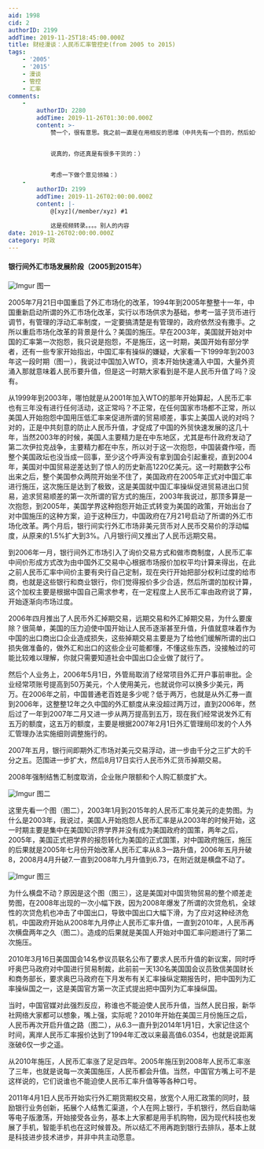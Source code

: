 ```yaml
---
aid: 1998
cid: 2
authorID: 2199
addTime: 2019-11-25T18:45:00.000Z
title: 财经漫谈：人民币汇率管控史(from 2005 to 2015)
tags:
    - '2005'
    - '2015'
    - 漫谈
    - 管控
    - 汇率
comments:
    -
        authorID: 2280
        addTime: 2019-11-26T01:30:00.000Z
        content: >-
            赞一个，很有意思。我之前一直是在用相反的思维（中共先有一个目的，然后如何使用积极财政政策和汇率来达到目的）推测人民币的汇率，这个被动的思路给我很大的启发，多谢多谢。


            说真的，你还真是有很多干货的：）


            考虑一下做个意见领袖：）
    -
        authorID: 2199
        addTime: 2019-11-26T02:00:00.000Z
        content: |-
            @[xyz](/member/xyz) #1

            这是视频转录。。。。别人的内容
date: 2019-11-26T02:00:00.000Z
category: 时政
---
```


#### [](#%E9%93%B6%E8%A1%8C%E9%97%B4%E5%A4%96%E6%B1%87%E5%B8%82%E5%9C%BA%E5%8F%91%E5%B1%95%E9%98%B6%E6%AE%B5-2005%E5%88%B02015%E5%B9%B4)银行间外汇市场发展阶段（2005到2015年）

![Imgur](https://i.imgur.com/N7SNhu5.png) 图一

2005年7月21日中国重启了外汇市场化的改革，1994年到2005年整整十一年，中国重新启动所谓的外汇市场化改革，实行以市场供求为基础，参考一篮子货币进行调节，有管理的浮动汇率制度，一定要搞清楚是有管理的，政府依然没有撒手。之所以重启市场化改革的背景是什么？美国的施压。早在2003年，美国就开始对中国的汇率第一次抱怨，我只说是抱怨，不是施压，这一时期，美国开始有部分学者，还有一些专家开始指出，中国汇率有操纵的嫌疑，大家看一下1999年到2003年这一段时期（图一），我说过中国加入WTO，资本开始快速涌入中国，大量外资涌入那就意味着人民币要升值，但是这一时期大家看到是不是人民币升值了吗？没有。

从1999年到2003年，哪怕就是从2001年加入WTO的那年开始算起，人民币汇率也有三年没有进行任何活动，这正常吗？不正常，在任何国家市场都不正常，所以美国人开始抱怨中国用压低汇率来促进所谓的贸易顺差，事实上美国人说的对吗？对的，正是中共刻意的防止人民币升值，才促成了中国的外贸快速发展的这几十年，当然2003年的时候，美国人主要精力是在中东地区，尤其是布什政府发动了第二次伊拉克战争，主要精力都在中东，所以对于这一次抱怨，中国装聋作哑，而整个美国政坛也没当成一回事，至少这个呼声没有拿到国会引起重视，直到2004年，美国对中国贸易逆差达到了惊人的历史新高1220亿美元。这一时期数字公布出来之后，整个美国参众两院开始坐不住了，美国政府在2005年正式对中国汇率进行施压，这次施压是达到了极致，这是美国就中国汇率操纵促进贸易进出口贸易，追求贸易顺差的第一次所谓的官方式的施压，2003年我说过，那顶多算是一次抱怨，到2005年，美国学界这种抱怨开始正式转变为美国的政策，开始出台了对中国施压的这种方案，迫于这种压力，中国政府在7月21号启动了所谓的外汇市场化改革。两个月后，银行间实行外汇市场非美元货币对人民币交易价的浮动幅度，从原来的1.5%扩大到3%。八月银行间又推出了人民币远期交易。

到2006年一月，银行间外汇市场引入了询价交易方式和做市商制度，人民币汇率中间价形成方式改为由中国外汇交易中心根据市场报价加权平均计算来得出，在此之前人民币汇率中间价主要有央行自己定制，现在央行开始把部分权利过度的给市商，也就是这些银行和商业银行，你们觉得报价多少合适，然后所谓的加权计算，这个加权主要是根据中国自己需求参考，在一定程度上人民币汇率由政府说了算，开始逐渐向市场过度。

2006年四月推出了人民币外汇掉期交易，远期交易和外汇掉期交易，为什么要废除？很简单，美国的压力迫使中国开始让人民币逐渐甚至升值，升值就意味着作为中国的出口商出口企业造成损失，这些掉期交易主要是为了给他们缓解所谓的出口损失做准备的，做外汇和出口的这些企业可能都懂，不懂这些东西，没接触过的可能比较难以理解，你就只需要知道社会中国出口企业做了就行了。

然后个人业务上，2006年5月1日，外管局取消了经常项目外汇开户事前审批。企业经常项账号提高到50万美元，个人使用美元，也就说你可以换多少美元，两万。在2006年之前，中国普通老百姓是多少呢？低于两万，也就是从外汇券一直到2006年，这整整12年之久中国的外汇额度从来没超过两万过，直到2006年，然后过了一年到2007年二月又进一步从两万提高到五万，现在我们经常说发外汇有五万的额度，这五万的额度，主要是根据2007年2月1日外汇管理局印发的个人外汇管理办法实施细则调整施行的。

2007年五月，银行间即期外汇市场对美元交易浮动，进一步由千分之三扩大的千分之五。范围进一步扩大，然后8月17日实行人民币外汇货币掉期交易。

2008年强制结售汇制度取消，企业账户限额和个人购汇额度扩大。

![Imgur](https://i.imgur.com/0HvyHmP.png) 图二

这里先看一个图（图二），2003年1月到2015年的人民币汇率兑美元的走势图。为什么是2003年，我说过，美国人开始抱怨人民币汇率是从2003年的时候开始，这一时期主要是集中在美国知识界学界并没有成为美国政府的国策，两年之后，2005年，美国正式把学界的报怨转化为美国的正式国策，对中国政府施压，施压的后果就是2005年七月份开始改革人民币汇率从8.3一路升值，2006年五月升破8，2008月4月升破7.一直到2008年九月升值到6.73，在附近就是横盘不动了。

![Imgur](https://i.imgur.com/rMtt8Of.png) 图三

为什么横盘不动？原因是这个图（图三），这是美国对中国货物贸易的整个顺差走势图，在2008年出现的一次小幅下跌，因为2008年爆发了所谓的次贷危机，全球性的次贷危机也冲击了中国出口，导致中国出口大幅下滑，为了应对这种经济危机，中国政府开始从2008年九月停止人民币汇率升值，一直到2010年，人民币再次横盘两年之久（图二）。造成的后果就是美国人开始对中国汇率问题进行了第二次施压。

2010年3月16日美国国会14名参议员联名公布了要求人民币升值的新议案，同时呼吁奥巴马政府对中国进行贸易制裁，此前前一天130名美国国会议员致信美国财长和商务部长，要求奥巴马政府在下月发布有关汇率操纵定期报告时，把中国列为汇率操纵国之一，这是美国官方第一次正式提出把中国列为汇率操纵国。

当时，中国官媒对此强烈反应，称谁也不能迫使人民币升值，当然人民日报，新华社网络大家都可以想象，嘴上强，实际呢？2010年开始在美国三月份施压之后，人民币再次开启升值之路（图二），从6.3一直升到2014年1月1日，大家记住这个时间，离岸人民币汇率报价达到了1994年汇改以来最高值6.0354，也就是说距离涨破6仅一步之遥。

从2010年施压，人民币汇率涨了足足四年。2005年施压到2008年人民币汇率涨了三年，也就是说每一次美国施压，人民币都会升值。当然，中国官方嘴上可不是这样说的，它们说谁也不能迫使人民币汇率升值等等各种口号。

2011年4月1日人民币开始实行外汇期货期权交易，放宽个人用汇政策的同时，鼓励银行业务创新，拓展个人结售汇渠道，个人在网上银行，手机银行，然后自助端等电子版激荡，开始接受各业务，基本上大家都是用手机购物，因为现代科技也发展了手机，智能手机也在这时候普及。所以结汇不用再跑到银行去排队，基本上就是科技进步技术进步，并非中共主动愿意。
